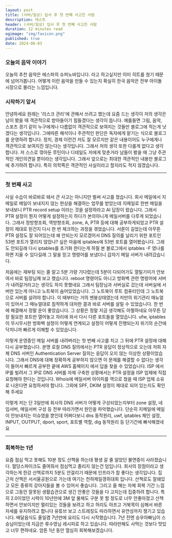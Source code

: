 ```yaml
---
layout: post
title: (서버/일상) 입사 후 첫 번째 사고친 사람
description: 테스트
header: (서버/일상) 입사 후 첫 번째 사고친 사람
duration: 12 minutes read
ogimage: "img/favicon.png"
published: true
date: 2024-06-03
---
```


### 오늘의 음악 이야기

오늘의 추천 음악은 에스파의 슈퍼노바입니다. 라고 하고싶지만 이미 히트를 쳤기 때문에 넘어가봅니다.
어떻게 이런 음악을 만들 수 있는지 확실히 한국 음악은 전부 아이돌 시장으로 몰리는 느낌입니다.

### 시작하기 앞서 

안녕하세요 원래는 '리스크 관리'에 관해서 쓰려고 했는데 요즘 드는 생각이 저의 생각은 남이 봤을 때 객관적으로 받아들이기 
힘들겠다는 생각이 듭니다. 예를들면 그림, 음악, 스포츠 경기 같이 누구에게나 다름없이 객관적으로 보여지는 것들만
블로그에 적는게 낫겠다는 생각입니다. 그에따른 해석이나 주관적인 판단은 독자에게 맡기는 식으로 블로그를 운영하려 합니다.
정치, 경제 이런건 저도 잘 모르지만 같은 내용이어도 누구에게나 객관적으로 보여지진 않는다는 생각입니다. 
그래서 저의 생각 또한 다를게 없다고 생각합니다. 저 스스로 깎아둔 루틴이나 디테일도 저에게 맞춘거라
남들이 봤을 때 그냥 주관적인 개인의견일 뿐이라는 생각입니다. 그래서 앞으로는 최대한 객관적인 내용만 블로그에 추가하려 합니다.
특히 의학쪽은 객관적인 사실이라고 할지라도 적지 않겠습니다.

---

### 첫 번째 사고

사실 수습이 바로바로 돼서 큰 사고는 아니지만 벌써 사고를 쳤습니다. 회사 메일에서 지메일로 메일이 보내지지 않는 현상을 해결하는
업무를 받았는데 지메일로 한번 메일을 보내보니 PTR record setup 이라는 것을 설정하라고 AI 답장이 왔습니다.
그래서 PTR 설정이 뭔지 어떻게 설정하는지 하다가 본의아니게 메일서버를 다루게 되었습니다.
그래서 정방향조회, 역방향조회, zone, A, PTR 등에 대해 공부하게되었고 PTR 설정이 제대로 된건지 다시 한 번 체크하는 과정을 겪었습니다.
서론이 길었는데 아무튼 PTR 설정도 잘 되어있는데 왜 안되는지 모르겠어서 DNS 질의를 날리기 위한 포트인 53번 포트가 열리지 않았나?
싶은 마음에 iptables에 53번 포트를 열어봤습니다.
그래도 안되길래 다시 iptables를 초기화 한다는게 하필 본 블로그에서 iptables -F 였나를 하면 지울 수 있다길래
그 말을 믿고 명령어를 보냈더니 갑자기 메일 서버가 내려갔습니다.

처음에는 재부팅 되는 줄 알고 5분 가량 기다렸는데 5분이 다되어가도 열릴기미가 안보여서 바로 팀장님께 보고 했습니다.
reboot 명령어도 아니고 방화벽 관련 명령어에 서버가 내려갈거라고는 생각도 하지 못했네요 그래서 팀장님과 서버실로 갔는데
서버실에 서버만 있는게 아니고 노트북이 숨어있었습니다. 그 노트북이 루트 컴퓨터인데 그 노트북으로 서버를 살려야 합니다.
이 때부터는 거의 멘붕상태였는데 저만의 위기관리 매뉴얼이 있어서 그 매뉴얼대로 침착하게 대처한 결과 바로 서버를 살릴 수 있었습니다.
한 번에 해결해서 정말 운이 좋았습니다. 그 상황은 정말 지금 생각해도 아찔하네요 아무튼 당장 필요한 포트만 열어놓고 자리에 와서 다시 다른 포트들을 열었습니다.
ufw, iptables 이 무시무시한 방화벽 설정이 어떻게 연계되고 설정이 어떻게 진행되는지 위기의 순간에 닥치니까 빠르게 이해할 수 있었습니다.

이렇게 운영중인 메일 서버를 내려버리는 첫 번째 사고를 치고 그 뒤에 PTR 설정에 대해 다시 공부했습니다. 분명 로컬 DNS 질의에서는 PTR 응답이 정상적으로 오는데
저희 자체 DNS 서버인 Authentication Server 질의는 응답이 오지 않는 이상한 상황이었습니다. 
그래서 DNS에 대해 정확하게 공부하지 않으면 이 문제를 해결할 수 없다는 생각이 들어서 빠르게 공부한 끝에 AWS 홈페이지 에서 답을 찾을 수 있었습니다.
ISP 에서 IP를 빌려서 그 IP로 DNS 서버를 자체 구축한 상황에서는 PTR 설정을 ISP 업체에 직접 요청해야 한다는 것입니다.
Whois에 메일서버 아이피를 역으로 쳤을 때 ISP 업체 소유로 나온다면 요청하셔야 합니다. 
그외에 SPF, DKIM 설정이 제대로 되어 있는지도 확인해 주세요

이렇게 저는 단 3일만에 회사의 DNS 서버가 어떻게 구성되었는지부터 zone 설정, 네임서버, 메일서버 구성 등 전부 따라가면서 원인을 파악했습니다.
단순히 지메일에 메일이 안보내지는 이슈였을 뿐인데 어쩌다보니 
dns 동작원리, uwf, iptables 체인 설정, INPUT, OUTPUT, dport, sport, 포트별 역할, dig 동작원리 등 단기간에 빠삭해졌네요

---

### 회복하는 1년

요즘 점심 먹고 못해도 10분 정도 산책을 하는데 평생 갈 줄 알았던 불면증이 사라졌습니다. 혈당스파이크도 줄여줘서 점심먹고 졸리지 않는건 덤입니다. 
회사의 장점이라고 생각하는게 한강 산책로까지 5분도 안걸리기 때문에 인프라가 참 좋다는 생각입니다.
집 근처 산책은 서서울공원으로 가는데 여기는 천하제일갱쥐대회 입니다. 산책로도 잘돼있고 모든 종류의 강아지들을 볼 수 있어서 좋습니다.
그리고 올 해는 자체 회복 기간 느낌으로 그동안 잘못된 생활습관으로 생긴 안좋은 것들을 다 고치는데 집중하려 합니다.
특히 2.0이었던 시력이 10년만에 3M 앞 물체도 구분 못 할 정도로 너무 안좋아졌고 산책 하면서 안보이지만 멀리있는 것들을 보려고 하고 
허리도 아프고 거북목이 심해서 바른 자세를 유지하려고 합니다 유튜브 보고 스트레칭도 따라하면서 유연성까지 챙기고 있습니다.
배달음식도 줄일겸 7년만에 요리도 다시 시작했습니다. 
7년 전엔 승우아빠님이 스승님이었는데 지금은 류수영님 레시피로 하고 있습니다. 따라만해도 사먹는 것보다 맛있고 너무 편하네요.
암튼 1년 동안 열심히 회복해보겠습니다.

